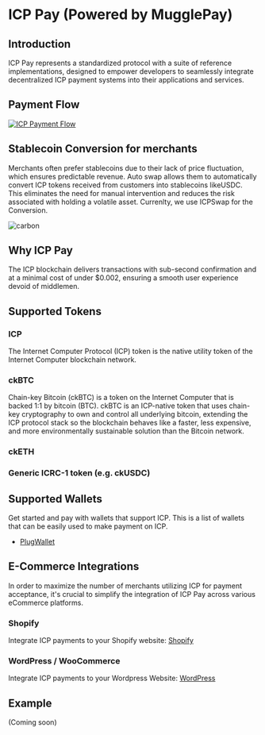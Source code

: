 # ICP Pay (Powered by MugglePay)

## Introduction

ICP Pay represents a standardized protocol with a suite of reference implementations, designed to empower developers to seamlessly integrate decentralized ICP payment systems into their applications and services.

## Payment Flow
[![ICP Payment Flow](https://mermaid.ink/img/pako:eNp9kk1vwjAMhv-KFe3AJLbLTuSANMqmIQ0JAdMuvWSJaSNo0rkuqEL897l8TYiNHJLYsd88cbxVNjpUWlX4XWOwOPQmI1OkAWSUhthbX5rAMKgbpGv3uM6yFU5M88cRks1lczg5WQ_9_jlHwygwUkCGkcPAnhuYYuYrPl11Dm3TjgoaPvHrCd5j5sMhas92KZwQGkYwQa5YR28ROne9x979LVlqa1D9gkMSw8Jnt_inKI_1gg7PzhFW1bX-Hk6DGEUb9y-xTLDxnAt6U3KEziiZdMEuB_OkXV7mbzfhXyNtDDmklprJWIaOjWGNxCBqdvkxGyaioLqqQCqMd_Lr21YxVZxjganSsnWGlqlKw07iTM1x1gSrNFONXUWxznKlF2ZViVWXTip87JezF53nSONDU-17a_cDASjPVQ?type=png)](https://mermaid.live/edit#pako:eNp9kk1vwjAMhv-KFe3AJLbLTuSANMqmIQ0JAdMuvWSJaSNo0rkuqEL897l8TYiNHJLYsd88cbxVNjpUWlX4XWOwOPQmI1OkAWSUhthbX5rAMKgbpGv3uM6yFU5M88cRks1lczg5WQ_9_jlHwygwUkCGkcPAnhuYYuYrPl11Dm3TjgoaPvHrCd5j5sMhas92KZwQGkYwQa5YR28ROne9x979LVlqa1D9gkMSw8Jnt_inKI_1gg7PzhFW1bX-Hk6DGEUb9y-xTLDxnAt6U3KEziiZdMEuB_OkXV7mbzfhXyNtDDmklprJWIaOjWGNxCBqdvkxGyaioLqqQCqMd_Lr21YxVZxjganSsnWGlqlKw07iTM1x1gSrNFONXUWxznKlF2ZViVWXTip87JezF53nSONDU-17a_cDASjPVQ)

## Stablecoin Conversion for merchants

 Merchants often prefer stablecoins due to their lack of price fluctuation, which ensures predictable revenue. Auto swap allows them to automatically convert ICP tokens received from customers into stablecoins likeUSDC. This eliminates the need for manual intervention and reduces the risk associated with holding a volatile asset. Currenlty, we use ICPSwap for the Conversion.

![carbon](https://github.com/user-attachments/assets/2522bad1-4ea8-4488-bb26-08057b7c2d7f)

## Why ICP Pay
The ICP blockchain delivers transactions with sub-second confirmation and at a minimal cost of under $0.002, ensuring a smooth user experience devoid of middlemen.


## Supported Tokens

### ICP
The Internet Computer Protocol (ICP) token is the native utility token of the Internet Computer blockchain network. 

### ckBTC
Chain-key Bitcoin (ckBTC) is a token on the Internet Computer that is backed 1:1 by bitcoin (BTC). ckBTC is an ICP-native token that uses chain-key cryptography to own and control all underlying bitcoin, extending the ICP protocol stack so the blockchain behaves like a faster, less expensive, and more environmentally sustainable solution than the Bitcoin network.

### ckETH
### Generic ICRC-1 token (e.g. ckUSDC)

## Supported Wallets
Get started and pay with wallets that support ICP. This is a list of wallets that can be easily used to make payment on ICP. 
- [PlugWallet](https://plugwallet.ooo/)

## E-Commerce Integrations

In order to maximize the number of merchants utilizing ICP for payment acceptance, it's crucial to simplify the integration of ICP Pay across various eCommerce platforms.

### Shopify

Integrate ICP payments to your Shopify website: [Shopify](https://mugglepay.notion.site/Shopify-Integration-with-MugglePay-d42bae4755af464ba58d146c686f3bf0)

### WordPress / WooCommerce

Integrate ICP payments to your Wordpress Website: [WordPress](https://wordpress.org/plugins/mugglepay/)



## Example
(Coming soon)
